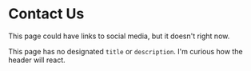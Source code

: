 # Contact Us
This page could have links to social media, but it doesn't right now.

This page has no designated `title` or `description`. I'm curious how the header will react.